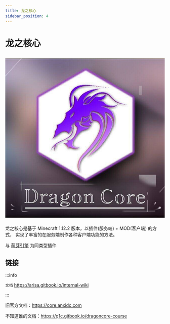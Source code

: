 ```yaml
---
title: 龙之核心
sidebar_position: 4
---
```


# 龙之核心

## ![介绍](_images/Dragon_Core/1.jpg)

龙之核心是基于 Minecraft 1.12.2 版本，以插件(服务端) + MOD(客户端) 的方式，
实现了丰富的在服务端制作各种客户端功能的方法。

与 [萌芽引擎](Germ_Engine.md) 为同类型插件

## 链接

:::info

`文档` https://arisa.gitbook.io/internal-wiki

:::

旧官方文档：https://core.anxidc.com

不知道谁的文档：https://q1c.gitbook.io/dragoncore-course
